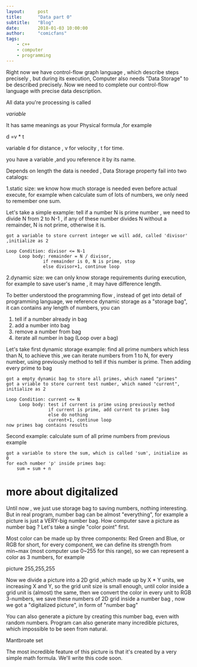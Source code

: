 ```yaml
---
layout:     post
title:      "Data part 0"
subtitle:   "Blog"
date:       2018-01-03 10:00:00
author:     "comicfans"
tags:
    - c++
    - computer
    - programming
---
```





Right now we have control-flow graph language , which describe steps precisely , but during its execution, Computer also needs "Data Storage" to be described precisely. Now we need to complete our control-flow language with precise data description.

All data you're processing is called 

 *variable*

It has same meanings as your Physical formula ,for example

d =v * t

variable d for distance , v for velocity , t for time. 

you have a variable ,and you reference it by its name.


Depends on length the data is needed , Data Storage property fail into two catalogs: 

1.static size: we know how much storage is needed even before actual execute, for example when calculate sum of lots of numbers, we only need to remember one sum.

Let's take a simple example: tell if a number N is prime number , we need to divide N from 2 to N-1 , if any of these number divides N without a remainder, N is not prime, otherwise it is.

    got a variable to store current integer we will add, called 'divisor' ,initialize as 2

    Loop Condition: divisor <= N-1
         Loop body: remainder = N / divisor, 
                  if remainder is 0, N is prime, stop
                  else divisor+1, continue loop



2.dynamic size: we can only know storage requirements during execution, for example to save user's name , it may have difference length.

To better understood the programming flow , instead of get into detail of programming language, we reference dynamic storage as a "storage bag", it can contains any length of numbers, you can

1. tell if a number already in bag
2. add a number into bag
3. remove a number from bag
4. iterate all number in bag (Loop over a bag)

Let's take first dynamic storage example: find all prime numbers which less than N, to achieve this ,we can iterate numbers from 1 to N, for every number, using previously method to tell if this number is prime. Then adding every prime to bag

    got a empty dynamic bag to store all primes, which named "primes"
    got a vriable to store current test number, which named "current", initialize as 2

    Loop Condition: current <= N
         Loop body: test if current is prime using previously method
                    if current is prime, add current to primes bag
                    else do nothing
                    current+1, continue loop
    now primes bag contains results

Second example: calculate sum of all prime numbers from previous example

    got a variable to store the sum, which is called 'sum', initialize as 0
    for each number 'p' inside primes bag:
        sum = sum + n
      

# more about digitalized

Until now , we just use storage bag to saving numbers, nothing interesting. But in real program, number bag can be almost "everything", for example a picture is just a VERY-big number bag. How computer save a picture as number bag ? Let's take a single "color point" first.

Most color can be made up by three components: Red Green and Blue, or RGB for short, for every component, we can define its strength from min~max (most computer use 0~255 for this range), so we can represent a color as 3 numbers, for example 

picture 255,255,255 

Now we divide a picture into a 2D grid ,which made up by X * Y units, we increasing X and Y, so the grid unit size is small enough, until color inside a grid unit is (almost) the same, then we convert the color in every unit to RGB 3-numbers, we save these numbers of 2D grid inside a number bag , now we got a "digitalized picture", in form of "number bag"


You can also generate a picture by creating this number bag, even with random numbers. Program can also generate many incredible pictures, which impossible to be seen from natural. 


Mantbroate set

The most incredible feature of this picture is that it's created by a very simple math formula. We'll write this code soon.
